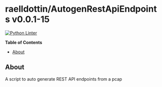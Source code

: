 <!---
This file is auto-generate by a github hook please modify README.template if you don't want to loose your work
-->
# raelldottin/AutogenRestApiEndpoints v0.0.1-15
[![Python Linter](https://github.com/raelldottin/AutogenRestApiEndpoints/actions/workflows/pyright.yml/badge.svg)](https://github.com/raelldottin/AutogenRestApiEndpoints/actions/workflows/pyright.yml)

**Table of Contents**

<!-- toc -->

- [About](#about)

<!-- tocstop -->

## About

A script to auto generate REST API endpoints from a pcap
